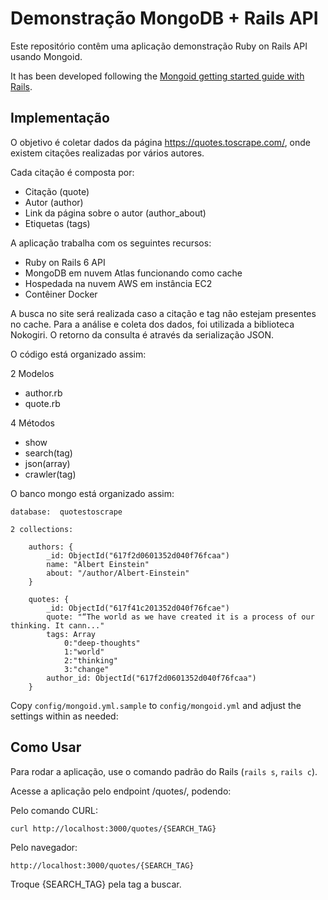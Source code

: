 # Demonstração MongoDB + Rails API

Este repositório contêm uma aplicação demonstração Ruby on Rails API usando Mongoid.

It has been developed following the
[Mongoid getting started guide with Rails](https://docs.mongodb.com/mongoid/master/tutorials/getting-started-rails/).

## Implementação

O objetivo é coletar dados da página https://quotes.toscrape.com/, onde existem
citações realizadas por vários autores.

Cada citação é composta por:

- Citação (quote)
- Autor (author)
- Link da página sobre o autor (author_about)
- Etiquetas (tags)

A aplicação trabalha com os seguintes recursos:

- Ruby on Rails 6 API
- MongoDB em nuvem Atlas funcionando como cache
- Hospedada na nuvem AWS em instância EC2
- Contêiner Docker

A busca no site será realizada caso a citação e tag não estejam presentes no cache.
Para a análise e coleta dos dados, foi utilizada a biblioteca Nokogiri.
O retorno da consulta é através da serialização JSON.

O código está organizado assim:

2 Modelos

- author.rb
- quote.rb

4 Métodos

- show
- search(tag)
- json(array)
- crawler(tag)

O banco mongo está organizado assim:

    database:  quotestoscrape

    2 collections:

        authors: {
            _id: ObjectId("617f2d0601352d040f76fcaa")
            name: "Albert Einstein"
            about: "/author/Albert-Einstein"
        }

        quotes: {
            _id: ObjectId("617f41c201352d040f76fcae")
            quote: "“The world as we have created it is a process of our thinking. It cann..."
            tags: Array
                0:"deep-thoughts"
                1:"world"
                2:"thinking"
                3:"change"
            author_id: ObjectId("617f2d0601352d040f76fcaa")
        }



Copy `config/mongoid.yml.sample` to `config/mongoid.yml` and adjust the
settings within as needed:

## Como Usar

Para rodar a aplicação, use o comando padrão do Rails (``rails s``,
``rails c``).

Acesse a aplicação pelo endpoint /quotes/, podendo:

Pelo comando CURL:
    
    curl http://localhost:3000/quotes/{SEARCH_TAG}

Pelo navegador:
    
    http://localhost:3000/quotes/{SEARCH_TAG}
    
Troque {SEARCH_TAG} pela tag a buscar.
